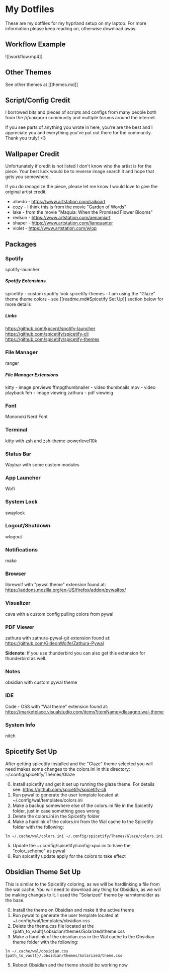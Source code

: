 
# My Dotfiles
These are my dotfiles for my hyprland setup on my laptop. For more information please keep reading on, otherwise download away.

## Workflow Example
![[workflow.mp4]]

## Other Themes
See other themes at [[themes.md]]

## Script/Config Credit
I borrowed bits and pieces of scripts and configs from many people both from the /r/unixporn community and multiple forums around the internet. 

If you see parts of anything you wrote in here, you're are the best and I appreciate you and everything you've put out there for the community. Thank you truly! <3

## Wallpaper Credit
Unfortunately if credit is not listed I don't know who the artist is for the piece. Your best luck would be to reverse image search it and hope that gets you somewhere.

If you do recognize the piece, please let me know I would love to give the original artist credit.

- albedo - https://www.artstation.com/raikoart
- cozy - I think this is from the movie "Garden of Words"
- lake - from the movie "Maquia: When the Promised Flower Blooms"
- redsun - https://www.artstation.com/aenamiart
- shaper - https://www.artstation.com/lianquanter
- violet - https://www.artstation.com/wlop

## Packages
### Spotify
spotify-launcher

##### Spotify Extensions
spicetify - custom spotify look
spicetify-themes - I am using the "Glaze" theme
theme colors - see [[readme.md#Spicetify Set Up]] section below for more details

##### Links
https://github.com/kpcyrd/spotify-launcher
https://github.com/spicetify/spicetify-cli
https://github.com/spicetify/spicetify-themes

### File Manager
ranger

##### File Manager Extensions
kitty - image previews
ffmpgthumbnailer - video thumbnails
mpv - video playback
feh - image viewing
zathura - pdf viewinig

### Font
Mononoki Nerd Font

### Terminal
kitty with zsh and zsh-theme-powerlevel10k

### Status Bar
Waybar with some custom modules

### App Launcher
Wofi

### System Lock
swaylock

### Logout/Shutdown
wlogout

### Notifications
mako

### Browser
librewolf with "pywal theme" extension found at: https://addons.mozilla.org/en-US/firefox/addon/pywalfox/

### Visualizer
cava with a custom config pulling colors from pywal

### PDF Viewer
zathura with zathura-pywal-git extension found at: https://github.com/GideonWolfe/Zathura-Pywal

**Sidenote**: If you use thunderbird you can also get this extension for thunderbird as well.

### Notes
obsidian with custom pywal theme 

### IDE
Code - OSS with "Wal theme" extension found at: https://marketplace.visualstudio.com/items?itemName=dlasagno.wal-theme

### System Info
nitch

## Spicetify Set Up
After getting spicetify installed and the "Glaze" theme selected you will need makes some changes to the colors.ini in this directory: ~/.config/spicetify/Themes/Glaze

0) Install spicetify and get it set up running the glaze theme. For details see: https://github.com/spicetify/spicetify-cli
1) Run pywal to generate the user template located at ~/.config/wal/templates/colors.ini
2) Make a backup somewhere else of the colors.ini file in the Spicetify folder, just in case something goes wrong
3) Delete the colors.ini in the Spicetify folder
4) Make a hardlink of the colors.ini from the Wal cache to the Spicetify folder with the following:
```
ln ~/.cache/wal/colors.ini ~/.config/spicetify/Themes/Glaze/colors.ini
```
5) Update the ~/.config/spicetify/config-xpui.ini to have the "color_scheme" as pywal
6) Run spicetify update apply for the colors to take effect

## Obsidian Theme Set Up
This is similar to the Spicetify coloring, as we will be hardlinking a file from the wal cache. You will need to download any thing for Obsidian, as we will be making changes to it. I used the "Solarized" theme by harmtemolder as the base.

0) Install the theme on Obsidian and make it the active theme
1) Run pywal to generate the user template located at ~/.config/wal/templates/obsidian.css
2) Delete the theme.css file located at the {path_to_vault}/.obsidian/themes/Solarized/theme.css
3)  Make a hardlink of the obsidian.css in the Wal cache to the Obsidian theme folder with the following:
```
ln ~/.cache/wal/obsidian.css {path_to_vault}/.obsidian/themes/Solarized/theme.css
```
5) Reboot Obsidian and the theme should be working now
   



